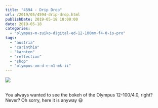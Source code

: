 ```yaml
---
title: "4594 - Drip Drop"
url: /2019/05/4594-drip-drop.html
publishDate: 2019-05-18 18:00:00
date: 2019-05-18
categories: 
  - "olympus-m-zuiko-digital-ed-12-100mm-f4-0-is-pro"
tags: 
  - "austria"
  - "carinthia"
  - "karnten"
  - "reflection"
  - "shop"
  - "olympus-om-d-e-m1-mk-ii"
---
```

<div class="container">
<div class="center"><a target="_blank" href="https://d25zfm9zpd7gm5.cloudfront.net/1200x1200/2018/20180401_081309_lr.jpg"><img class="webfeedsFeaturedVisual" src="https://d25zfm9zpd7gm5.cloudfront.net/0600x0600/2018/20180401_081309_lr.jpg" /></a></div>
</div>
<br />

You always wanted to see the bokeh of the Olympus 12-100/4.0, right?
Never? Oh sorry, here it is anyway :smiley: